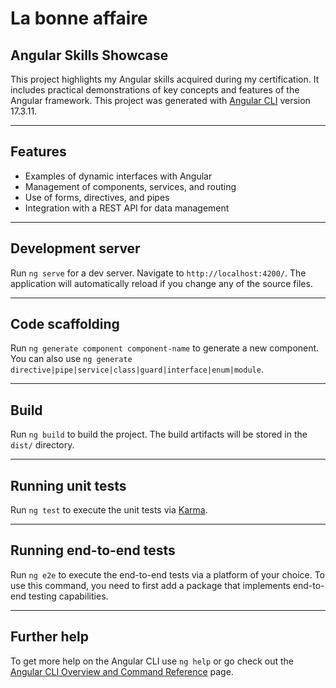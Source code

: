 # La bonne affaire

## Angular Skills Showcase   
This project highlights my Angular skills acquired during my certification. It includes practical demonstrations of key concepts and features of the Angular framework.
This project was generated with [Angular CLI](https://github.com/angular/angular-cli) version 17.3.11.

---
## Features
- Examples of dynamic interfaces with Angular
- Management of components, services, and routing
- Use of forms, directives, and pipes
- Integration with a REST API for data management

---
## Development server
Run `ng serve` for a dev server. Navigate to `http://localhost:4200/`. The application will automatically reload if you change any of the source files.

---
## Code scaffolding
Run `ng generate component component-name` to generate a new component. You can also use `ng generate directive|pipe|service|class|guard|interface|enum|module`.

---
## Build
Run `ng build` to build the project. The build artifacts will be stored in the `dist/` directory.

---
## Running unit tests
Run `ng test` to execute the unit tests via [Karma](https://karma-runner.github.io).

---
## Running end-to-end tests
Run `ng e2e` to execute the end-to-end tests via a platform of your choice. To use this command, you need to first add a package that implements end-to-end testing capabilities.

---
## Further help
To get more help on the Angular CLI use `ng help` or go check out the [Angular CLI Overview and Command Reference](https://angular.io/cli) page.



